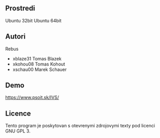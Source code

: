 ﻿Prostredi
---------

Ubuntu 32bit
Ubuntu 64bit

Autori
------
Rebus
- xblaze31 Tomas Blazek
- xkohou08 Tomas Kohout
- xschau00 Marek Schauer

Demo
------
https://www.psoit.sk/IVS/


Licence
-------

Tento program je poskytovan s otevrenymi zdrojovymi texty pod licenci GNU GPL 3.
